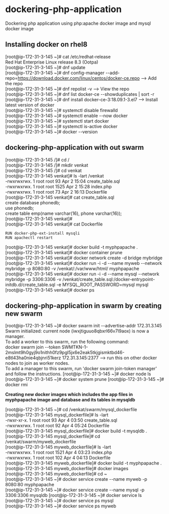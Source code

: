 # dockering-php-application
Dockering php application using php:apache docker image and mysql docker image

## Installing docker on rhel8
[root@ip-172-31-3-145 ~]# cat /etc/redhat-release  
Red Hat Enterprise Linux release 8.3 (Ootpa)  
[root@ip-172-31-3-145 ~]# dnf update  
[root@ip-172-31-3-145 ~]# dnf config-manager --add-repo=https://download.docker.com/linux/centos/docker-ce.repo --> Add the repo  
[root@ip-172-31-3-145 ~]# dnf repolist -v --> View the repo  
[root@ip-172-31-3-145 ~]# dnf list docker-ce --showduplicates | sort -r  
[root@ip-172-31-3-145 ~]# dnf install docker-ce-3:18.09.1-3.el7 --> Install latest version of docker  
[root@ip-172-31-3-145 ~]# systemctl disable firewalld  
[root@ip-172-31-3-145 ~]# systemctl enable --now docker  
[root@ip-172-31-3-145 ~]# systemctl start docker  
[root@ip-172-31-3-145 ~]# systemctl is-active docker  
[root@ip-172-31-3-145 ~]# docker --version  

## dockering-php-application with out swarm
[root@ip-172-31-3-145 /]# cd /  
[root@ip-172-31-3-145 /]# mkdir venkat  
[root@ip-172-31-3-145 /]# cd venkat  
[root@ip-172-31-3-145 venkat]# ls -lart /venkat  
-rwxrwxrwx.  1 root root   93 Apr  2 15:04 create_table.sql  
-rwxrwxrwx.  1 root root 1525 Apr  2 15:28 index.php  
-rwxrwxrwx.  1 root root   73 Apr  2 16:13 Dockerfile  
[root@ip-172-31-3-145 venkat]# cat create_table.sql  
create database phonedb;  
use phonedb;  
create table emp(name varchar(16), phone varchar(16));  
[root@ip-172-31-3-145 venkat]#  
[root@ip-172-31-3-145 venkat]# cat Dockerfile  
```FROM php:apache  
RUN docker-php-ext-install mysqli  
RUN apachectl restart
```
[root@ip-172-31-3-145 venkat]# docker build -t myphpapache .  
[root@ip-172-31-3-145 venkat]# docker container prune  
[root@ip-172-31-3-145 venkat]# docker network create -d bridge mybridge  
[root@ip-172-31-3-145 venkat]# docker run -i -d --name myweb --network mybridge -p 8080:80 -v /venkat/:/var/www/html/ myphpapache  
[root@ip-172-31-3-145 venkat]# docker run -i -d --name mysql --network mybridge -p 3306:3306 -v /venkat/create_table.sql:/docker-entrypoint-initdb.d/create_table.sql -e MYSQL_ROOT_PASSWORD=mysql mysql  
[root@ip-172-31-3-145 venkat]# docker ps  

## dockering-php-application in swarm by creating new swarm
[root@ip-172-31-3-145 ~]# docker swarm init --advertise-addr 172.31.3.145  
Swarm initialized: current node (iwxjtiguuo8qbxrl66v7l9aox) is now a manager.  
To add a worker to this swarm, run the following command:  
 docker swarm join --token SWMTKN-1-2mslmt9h0gyj9o1nithh0fz9pgl5jx6e2eak5tkjgismktbd46-e8tl43ha0nie4qbjnri51kerz 172.31.3.145:2377 --> run this on other docker nodes to join as worker nodes.  
To add a manager to this swarm, run 'docker swarm join-token manager' and follow the instructions. 
[root@ip-172-31-3-145 ~]# docker node ls  
[root@ip-172-31-3-145 ~]# docker system prune
[root@ip-172-31-3-145 ~]# docker rmi <images>

**Creating new docker images which includes the app files in myphpapache image and database and its tables in mysqldb**

[root@ip-172-31-3-145 ~]# cd /venkat/swarm/mysql_dockerfile  
[root@ip-172-31-3-145 mysql_dockerfile]# ls -lart   
-rwxr-xr-x. 1 root root 93 Apr  4 03:50 create_table.sql  
-rwxrwxrwx. 1 root root 92 Apr  4 05:24 Dockerfile  
[root@ip-172-31-3-145 mysql_dockerfile]# docker build -t mysqldb .  
[root@ip-172-31-3-145 mysql_dockerfile]# cd /venkat/swarm/myweb_dockerfile  
[root@ip-172-31-3-145 myweb_dockerfile]# ls -lart  
-rwxrwxrwx. 1 root root 1521 Apr  4 03:23 index.php  
-rwxrwxrwx. 1 root root  102 Apr  4 04:13 Dockerfile  
[root@ip-172-31-3-145 myweb_dockerfile]# docker build -t myphpapache .  
[root@ip-172-31-3-145 myweb_dockerfile]# docker images  
[root@ip-172-31-3-145 myweb_dockerfile]# cd ~  
[root@ip-172-31-3-145 ~]# docker service create --name myweb -p 8080:80 myphpapache    
[root@ip-172-31-3-145 ~]# docker service create --name mysql -p 3306:3306 mysqldb 
[root@ip-172-31-3-145 ~]# docker service ls  
[root@ip-172-31-3-145 ~]# docker service ps mysql  
[root@ip-172-31-3-145 ~]# docker service ps myweb  
